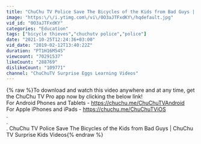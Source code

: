 ```yaml
---
title: "ChuChu TV Police Save The Bicycles of the Kids from Bad Guys | ChuChu TV Surprise Kids Videos"
image: "https:\/\/i.ytimg.com\/vi\/0O3aJTFxdKY\/hqdefault.jpg"
vid_id: "0O3aJTFxdKY"
categories: "Education"
tags: ["bicycle thieves","chuchutv police","police"]
date: "2021-10-25T12:24:36+03:00"
vid_date: "2019-02-12T13:40:22Z"
duration: "PT1H16M54S"
viewcount: "70291537"
likeCount: "288769"
dislikeCount: "109771"
channel: "ChuChuTV Surprise Eggs Learning Videos"
---
```

{% raw %}To download and watch this video anywhere and at any time, get the ChuChu TV Pro app now by clicking the below link!<br />For Android Phones and Tablets - <a rel="nofollow" target="blank" href="https://chuchu.me/ChuChuTVAndroid">https://chuchu.me/ChuChuTVAndroid</a><br />For Apple iPhones and iPads - <a rel="nofollow" target="blank" href="https://chuchu.me/ChuChuTViOS">https://chuchu.me/ChuChuTViOS</a><br />.<br />.<br />. ChuChu TV Police Save The Bicycles of the Kids from Bad Guys | ChuChu TV Surprise Kids Videos{% endraw %}
